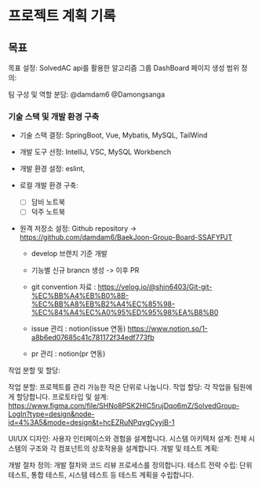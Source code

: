 # 프로젝트 계획 기록

## 목표

목표 설정: SolvedAC api를 활용한 알고리즘 그룹 DashBoard 페이지 생성
범위 정의:

팀 구성 및 역할 분담: @damdam6 @Damongsanga

### 기술 스택 및 개발 환경 구축

- 기술 스택 결정: SpringBoot, Vue, Mybatis, MySQL, TailWind
- 개발 도구 선정: IntelliJ, VSC, MySQL Workbench

- 개발 환경 설정: eslint,

- 로컬 개발 환경 구축:

  - [ ] 담비 노트북
  - [ ] 덕주 노트북

- 원격 저장소 설정: Github repository -> https://github.com/damdam6/BaekJoon-Group-Board-SSAFYPJT

  - develop 브랜치 기준 개발
  - 기능별 신규 brancn 생성 -> 이후 PR
  - git convention 자료 : https://velog.io/@shin6403/Git-git-%EC%BB%A4%EB%B0%8B-%EC%BB%A8%EB%B2%A4%EC%85%98-%EC%84%A4%EC%A0%95%ED%95%98%EA%B8%B0

  - issue 관리 : notion(issue 연동) https://www.notion.so/1-a8b6ed07685c41c781172f34edf773fb
  - pr 관리 : notion(pr 연동)

작업 분할 및 할당:

작업 분할: 프로젝트를 관리 가능한 작은 단위로 나눕니다.
작업 할당: 각 작업을 팀원에게 할당합니다.
프로토타입 및 설계: https://www.figma.com/file/SHNo8PSK2HlC5rujDqo6mZ/SolvedGroup-LogIn?type=design&node-id=4%3A5&mode=design&t=hcEZRuNPqvgCyyiB-1

UI/UX 디자인: 사용자 인터페이스와 경험을 설계합니다.
시스템 아키텍처 설계: 전체 시스템의 구조와 각 컴포넌트의 상호작용을 설계합니다.
개발 및 테스트 계획:

개발 절차 정의: 개발 절차와 코드 리뷰 프로세스를 정의합니다.
테스트 전략 수립: 단위 테스트, 통합 테스트, 시스템 테스트 등 테스트 계획을 수립합니다.
